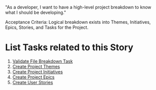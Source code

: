 "As a developer, I want to have a high-level project breakdown to know what I should be developing."

Acceptance Criteria:
Logical breakdown exists into Themes, Initiatives, Epics, Stories, and Tasks for the Project.

# List Tasks related to this Story
1. [Validate File Breakdown Task](./tasks/task_ensure_breakdown_sections_exist.md)
2. [Create Project Themes](./tasks/task_create_project_themes.md)
3. [Create Project Initiatives](./tasks/task_create_project_initiatives.md)
4. [Create Project Epics](./tasks/task_create_project_epics.md)
5. [Create User Stories](./tasks/task_create_user_stories.md)
